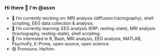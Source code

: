 ### Hi there 👋 I'm @asxn

- 🔭 I’m currently working on: MRI analysis (diffusion tractography), shell scripting, EEG data collection & analysis.
- 🌱 I’m currently learning: EEG analysis (ERP, resting-state), MRI analysis (tractography, resting-state), shell scripting.
- 👀 I’m interested in R, Bash, MRI analysis, EEG analysis, MATLAB, PsychoPy, E-Prime, open-source, open science.
- 😄 Pronouns: He/him.
